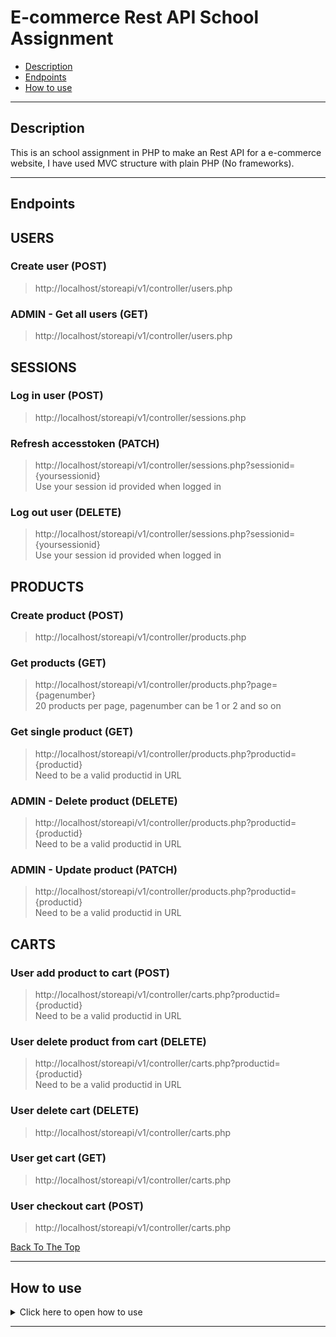 # E-commerce Rest API School Assignment

- [Description](#description)
- [Endpoints](#endpoints)
- [How to use](#how-to-use)

---

## Description

This is an school assignment in PHP to make an Rest API for a e-commerce website, I have used MVC structure with plain PHP (No frameworks).

---

## Endpoints


## USERS
### Create user (POST)
>http://localhost/storeapi/v1/controller/users.php
### ADMIN - Get all users (GET)
>http://localhost/storeapi/v1/controller/users.php

## SESSIONS
### Log in user (POST)
>http://localhost/storeapi/v1/controller/sessions.php
### Refresh accesstoken (PATCH)
>http://localhost/storeapi/v1/controller/sessions.php?sessionid={yoursessionid}</br>
Use your session id provided when logged in
### Log out user (DELETE)
>http://localhost/storeapi/v1/controller/sessions.php?sessionid={yoursessionid}</br>
Use your session id provided when logged in
## PRODUCTS
### Create product (POST)
>http://localhost/storeapi/v1/controller/products.php
### Get products (GET)
>http://localhost/storeapi/v1/controller/products.php?page={pagenumber}</br>
20 products per page, pagenumber can be 1 or 2 and so on
### Get single product (GET)
>http://localhost/storeapi/v1/controller/products.php?productid={productid}</br>
Need to be a valid productid in URL
### ADMIN - Delete product (DELETE)
>http://localhost/storeapi/v1/controller/products.php?productid={productid}</br>
Need to be a valid productid in URL
### ADMIN - Update product (PATCH)
>http://localhost/storeapi/v1/controller/products.php?productid={productid}</br>
Need to be a valid productid in URL
## CARTS
### User add product to cart (POST)
>http://localhost/storeapi/v1/controller/carts.php?productid={productid}</br>
Need to be a valid productid in URL
### User delete product from cart (DELETE)
>http://localhost/storeapi/v1/controller/carts.php?productid={productid}</br>
Need to be a valid productid in URL
### User delete cart (DELETE)
>http://localhost/storeapi/v1/controller/carts.php
### User get cart (GET)
>http://localhost/storeapi/v1/controller/carts.php
### User checkout cart (POST)
>http://localhost/storeapi/v1/controller/carts.php


[Back To The Top](#Endpoints)


---


## How to use

<details>
<summary>Click here to open how to use</summary>

> You need these programs for the api to work
- Xampp or Mamp - Local database connecion
- Visual Studio Code or other code editor - To open or edit the code
- Postman - To send requests

> Download and use the API
- Step 1 - Clone this repository
- Step 2 - Start Xampp or Mamp and open phpMyAdmin
- Step 3 - Use the SQL script included in the project to create database with the name storedb
- Step 4 - Open Postman and start making requests!

> How to make request in Postman
## USERS
### Create user (POST)
You need to have Content-Type: application/json in header
```html
    {
    "username" : "olle1",
    "fullname" : "Olle Nilsson",
    "password" : "123",
    "email" : "olle.nilsson@medieinstitutet.se"
    }
```
User endpoint provided
[Create user endpoint](#Create-user-(POST))

### Get all users (GET)
You need to have Content-Type: application/json in header<br/>
You need to be logged in and user need to have role = admin in database<br/>
Use the accesstoken provided in header: Authorization = accesstoken
```html
    {
    "username" : "olle1",
    "fullname" : "Olle Nilsson",
    "password" : "123",
    "email" : "olle.nilsson@medieinstitutet.se"
    }
```
User endpoint provided
[Get all users endpoint](#ADMIN---Get-all-users-(GET))

## SESSIONS
### Log in user (POST)
You need to have Content-Type: application/json in header
```html
    {
    "username" : "olle1",
    "password" : "123"
    }
```
Use endpoint provided
[Log in endpoint](#Log-in-user-(POST))

### Refresh accesstoken (PATCH)
You need to have Content-Type: application/json in header<br/>
Use the accesstoken provided in header: Authorization = accesstoken
```html
    {
    "refresh_token" : "refresh token provided when logged in"
    }
```
Use endpoint provided
[Refresh token endpoint](#Refresh-accesstoken-(PATCH))

### Log out user (DELETE)
Use the accesstoken provided in header: Authorization = accesstoken<br/>
No input needed
Use endpoint provided
[Log out user endpoint](#Log-out-user-(DELETE))

## PRODUCTS
### Create product (POST)
You need to have Content-Type: application/json in header<br/>
You need to be logged in and user need to have role = admin in database<br/>
Use the accesstoken provided in header: Authorization = accesstoken
```html
    {
    "title" : "New product",
    "description" : "Description",
    "imgUrl" : "product.jpg",
    "price" : 170,
    "quantity" : 22
    }
```
Use endpoint provided
[Create product endpoint](#Create-product-(POST))
### Get products (GET)
Use endpoint provided
[Get all products endpoint](#Get-products-(GET))
### Get single product (GET)
Use endpoint provided
[Get single product endpoint](#Get-single-product-(GET))
### Delete single product (DELETE)
You need to be logged in and user need to have role = admin in database<br/>
Use the accesstoken provided in header: Authorization = accesstoken<br/>
Use endpoint provided
[Delete product endpoint](#ADMIN---Delete-product-(DELETE))
### Update product (PATCH)
You need to have Content-Type: application/json in header<br/>
You need to be logged in and user need to have role = admin in database<br/>
Use the accesstoken provided in header: Authorization = accesstoken<br/>
You can update all fields or just one field
```html
    {
    "title" : "New product",
    "description" : "New description",
    "imgUrl" : "New img url",
    "price" : 12,
    "quantity" : 22
    }
```

## CARTS
### User add product to cart (POST)
You need to have Content-Type: application/json in header<br/>
You need to be logged in, Use the accesstoken provided in header: Authorization = accesstoken</br>
Use endpoint provided : 
[Add to cart endpoint](#User-add-product-to-cart-(POST))

### User delete product from cart (DELETE)
You need to have Content-Type: application/json in header<br/>
You need to be logged in, Use the accesstoken provided in header: Authorization = accesstoken</br>
Use endpoint provided : 
[Delete from cart endpoint](#User-delete-product-from-cart-(DELETE))

### User delete cart (DELETE)
You need to have Content-Type: application/json in header<br/>
You need to be logged in, Use the accesstoken provided in header: Authorization = accesstoken</br>
Use endpoint provided : 
[Delete cart endpoint](#User-delete-cart-(DELETE))

### User get cart (GET)
You need to have Content-Type: application/json in header<br/>
You need to be logged in, Use the accesstoken provided in header: Authorization = accesstoken</br>
Use endpoint provided : 
[Get cart endpoint](#User-get-cart-(GET))

### User checkout cart (POST)
You need to have Content-Type: application/json in header<br/>
You need to be logged in, Use the accesstoken provided in header: Authorization = accesstoken</br>
Use endpoint provided : 
[Checkout cart endpoint](#User-checkout-cart-(POST))



[Back To The Top](#How-to-use)


</details>

---


